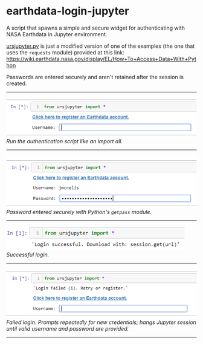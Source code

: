 # earthdata-login-jupyter
A script that spawns a simple and secure widget for authenticating with NASA Earthdata in Jupyter environment.

[ursjupyter.py](ursjupyter.py) is just a modified version of one of the examples (the one that uses the `requests` module) provided at this link:
https://wiki.earthdata.nasa.gov/display/EL/How+To+Access+Data+With+Python

Passwords are entered securely and aren't retained after the session is created.

------------------------------------------------------------------------------

![prompt](docs/prompt.PNG)               
*Run the authentication script like an import all.*

------------------------------------------------------------------------------

![password](docs/prompt2.PNG)                   
*Password entered securely with Python's `getpass` module.*

------------------------------------------------------------------------------

![prompt](docs/success.png)                     
*Successful login.*

------------------------------------------------------------------------------

![prompt](docs/fail.PNG)                         
*Failed login. Prompts repeatedly for new credentials; hangs Jupyter session until valid username and password are provided.*

------------------------------------------------------------------------------

